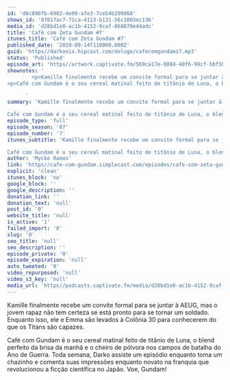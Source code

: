 ```yaml
---
id: 'd6c896fb-6982-4e90-afe3-7ce54b209d68'
shows_id: '97017ac7-71ca-4113-b131-56c1003ec136'
media_id: 'd28bd1e0-ac1b-4152-9caf-868870e44adc'
title: 'Café com Zeta Gundam #7'
itunes_title: 'Café com Zeta Gundam #7'
published_date: '2019-09-14T110000.000Z'
guid: 'https//darkonix.hipcast.com/deluge/cafecomgundamz7.mp3'
status: 'Published'
episode_art: 'https//artwork.captivate.fm/569ca17e-0084-40f6-99cf-5bf50ae5d69b/1005-itunes-1582369201.jpg'
shownotes: '
        <p>Kamille finalmente recebe um convite formal para se juntar à AEUG, mas o jovem rapaz não tem certeza se está pronto para se tornar um soldado. Enquanto isso, ele e Emma são levados à Colônia 30 para conhecerem do que os Titans são capazes.</p>
<p>Café com Gundam é o seu cereal matinal feito de titânio de Luna, o blend perfeito da brisa da manhã e o cheiro de pólvora nos campos de batalha do Ano de Guerra. Toda semana, Darko assiste um episódio enquanto toma um chazinho e comenta suas impressões enquanto novato na franquia que revolucionou a ficção científica no Japão. Voe, Gundam!</p>

      '
summary: 'Kamille finalmente recebe um convite formal para se juntar à AEUG, mas o jovem rapaz não tem certeza se está pronto para se tornar um soldado. Enquanto isso, ele e Emma são levados à Colônia 30 para conhecerem do que os Titans são capazes.

Café com Gundam é o seu cereal matinal feito de titânio de Luna, o blend perfeito da brisa da manhã e o cheiro de pólvora nos campos de batalha do Ano de Guerra. Toda semana, Darko assiste um episódio enquanto toma um chazinho e comenta suas impressões enquanto novato na franquia que revolucionou a ficção científica no Japão. Voe, Gundam!'
episode_type: 'full'
episode_season: '87'
episode_number: '7'
itunes_subtitle: 'Kamille finalmente recebe um convite formal para se juntar à AEUG, mas o jovem rapaz não tem certeza se está pronto para se tornar um soldado. Enquanto isso, ele e Emma são levados à Colônia 30 para conhecerem do que os Titans são capazes.

Café com Gundam é o seu cereal matinal feito de titânio de Luna, o blend perfeito da brisa da manhã e o cheiro de pólvora nos campos de batalha do Ano de Guerra. Toda semana, Darko assiste um episódio enquanto toma um chazinho e comenta suas impressões enquanto novato na franquia que revolucionou a ficção científica no Japão. Voe, Gundam!'
author: 'Mycke Ramos'
link: 'https//cafe-com-gundam.simplecast.com/episodes/cafe-com-zeta-gundam-7-UO2W84Ww'
explicit: 'clean'
itunes_block: 'no'
google_block: ''
google_description: ''
donation_link: ''
donation_text: 'null'
post_id: '0'
website_title: 'null'
is_active: '1'
failed_import: '0'
slug: '0'
seo_title: 'null'
seo_description: ''
episode_private: '0'
episode_expiration: 'null'
auto_tweeted: '0'
video_repurposed: 'null'
video_s3_key: 'null'
media_url: 'https//podcasts.captivate.fm/media/d28bd1e0-ac1b-4152-9caf-868870e44adc/cafecomgundamz7_tc.mp3'
---
```

Kamille finalmente recebe um convite formal para se juntar à AEUG, mas o jovem rapaz não tem certeza se está pronto para se tornar um soldado. Enquanto isso, ele e Emma são levados à Colônia 30 para conhecerem do que os Titans são capazes.

Café com Gundam é o seu cereal matinal feito de titânio de Luna, o blend perfeito da brisa da manhã e o cheiro de pólvora nos campos de batalha do Ano de Guerra. Toda semana, Darko assiste um episódio enquanto toma um chazinho e comenta suas impressões enquanto novato na franquia que revolucionou a ficção científica no Japão. Voe, Gundam!